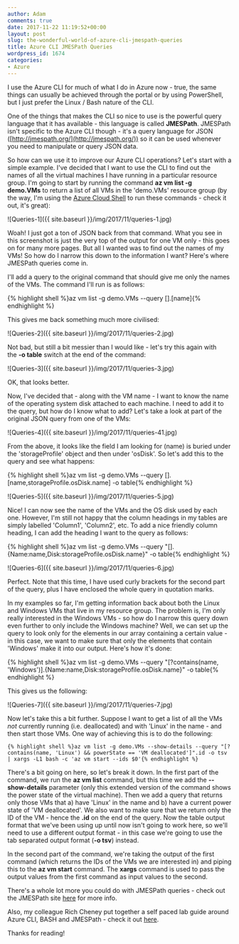 ```yaml
---
author: Adam
comments: true
date: 2017-11-22 11:19:52+00:00
layout: post
slug: the-wonderful-world-of-azure-cli-jmespath-queries
title: Azure CLI JMESPath Queries
wordpress_id: 1674
categories:
- Azure
---
```


I use the Azure CLI for much of what I do in Azure now - true, the same things can usually be achieved through the portal or by using PowerShell, but I just prefer the Linux / Bash nature of the CLI.

One of the things that makes the CLI so nice to use is the powerful query language that it has available - this language is called **JMESPath**. JMESPath isn't specific to the Azure CLI though - it's a query language for JSON ([http://jmespath.org/](http://jmespath.org/)) so it can be used whenever you need to manipulate or query JSON data.<!-- more -->

So how can we use it to improve our Azure CLI operations? Let's start with a simple example. I've decided that I want to use the CLI to find out the names of all the virtual machines I have running in a particular resource group. I'm going to start by running the command **az vm list -g demo.VMs** to return a list of all VMs in the 'demo.VMs' resource group (by the way, I'm using the [Azure Cloud Shell](https://azure.microsoft.com/en-gb/features/cloud-shell/) to run these commands - check it out, it's great):

![Queries-1]({{ site.baseurl }}/img/2017/11/queries-1.jpg)

Woah! I just got a ton of JSON back from that command. What you see in this screenshot is just the very top of the output for one VM only - this goes on for many more pages. But all I wanted was to find out the names of my VMs! So how do I narrow this down to the information I want? Here's where JMESPath queries come in.

I'll add a query to the original command that should give me only the names of the VMs. The command I'll run is as follows:

    
{% highlight shell %}az vm list -g demo.VMs --query [].[name]{% endhighlight %}


This gives me back something much more civilised:

![Queries-2]({{ site.baseurl }}/img/2017/11/queries-2.jpg)

Not bad, but still a bit messier than I would like - let's try this again with the **-o table** switch at the end of the command:

![Queries-3]({{ site.baseurl }}/img/2017/11/queries-3.jpg)

OK, that looks better.

Now, I've decided that - along with the VM name - I want to know the name of the operating system disk attached to each machine. I need to add it to the query, but how do I know what to add? Let's take a look at part of the original JSON query from one of the VMs:

![Queries-4]({{ site.baseurl }}/img/2017/11/queries-41.jpg)

From the above, it looks like the field I am looking for (name) is buried under the 'storageProfile' object and then under 'osDisk'. So let's add this to the query and see what happens:

    
{% highlight shell %}az vm list -g demo.VMs --query [].[name,storageProfile.osDisk.name] -o table{% endhighlight %}


![Queries-5]({{ site.baseurl }}/img/2017/11/queries-5.jpg)

Nice! I can now see the name of the VMs and the OS disk used by each one. However, I'm still not happy that the column headings in my tables are simply labelled 'Column1', 'Column2', etc. To add a nice friendly column heading, I can add the heading I want to the query as follows:

    
{% highlight shell %}az vm list -g demo.VMs --query "[].{Name:name,Disk:storageProfile.osDisk.name}" -o table{% endhighlight %}


![Queries-6]({{ site.baseurl }}/img/2017/11/queries-6.jpg)

Perfect. Note that this time, I have used curly brackets for the second part of the query, plus I have enclosed the whole query in quotation marks.

In my examples so far, I'm getting information back about both the Linux and Windows VMs that live in my resource group. The problem is, I'm only really interested in the Windows VMs - so how do I narrow this query down even further to only include the Windows machine? Well, we can set up the query to look only for the elements in our array containing a certain value - in this case, we want to make sure that only the elements that contain 'Windows' make it into our output. Here's how it's done:

    
{% highlight shell %}az vm list -g demo.VMs --query "[?contains(name, 'Windows')].{Name:name,Disk:storageProfile.osDisk.name}" -o table{% endhighlight %}


This gives us the following:

![Queries-7]({{ site.baseurl }}/img/2017/11/queries-7.jpg)

Now let's take this a bit further. Suppose I want to get a list of all the VMs _not_ currently running (i.e. deallocated) and with 'Linux' in the name - and then start those VMs. One way of achieving this is to do the following:

    
    {% highlight shell %}az vm list -g demo.VMs --show-details --query "[?contains(name, 'Linux') && powerState == 'VM deallocated']".id -o tsv | xargs -L1 bash -c 'az vm start --ids $0'{% endhighlight %}


There's a bit going on here, so let's break it down. In the first part of the command, we run the **az vm list** command, but this time we add the **--show-details** parameter (only this extended version of the command shows the power state of the virtual machine). Then we add a query that returns only those VMs that a) have 'Linux' in the name and b) have a current power state of 'VM deallocated'. We also want to make sure that we return only the ID of the VM - hence the **.id** on the end of the query. Now the table output format that we've been using up until now isn't going to work here, so we'll need to use a different output format - in this case we're going to use the tab separated output format (**-o tsv**) instead.

In the second part of the command, we're taking the output of the first command (which returns the IDs of the VMs we are interested in) and piping this to the **az vm start** command. The **xargs** command is used to pass the output values from the first command as input values to the second.

There's a whole lot more you could do with JMESPath queries - check out the JMESPath site [here](http://jmespath.org/) for more info.

Also, my colleague Rich Cheney put together a self paced lab guide around Azure CLI, BASH and JMESPath - check it out [here](https://azurecitadel.github.io/guides/cli/).

Thanks for reading!


